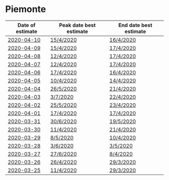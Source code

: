 # Piemonte

|Date of estimate|Peak date best estimate|End date best estimate|
|----|----|----|
|[2020-04-10](2020-04-10/README.md)|[15/4/2020](2020-04-10/COVID-19_piemonte_j11_2020-04-10.md)|[16/4/2020](2020-04-10/COVID-19_piemonte_j13_2020-04-10.md)|
|[2020-04-09](2020-04-09/README.md)|[15/4/2020](2020-04-09/COVID-19_piemonte_j11_2020-04-09.md)|[17/4/2020](2020-04-09/COVID-19_piemonte_j11_2020-04-09.md)|
|[2020-04-08](2020-04-08/README.md)|[12/4/2020](2020-04-08/COVID-19_piemonte_j11_2020-04-08.md)|[17/4/2020](2020-04-08/COVID-19_piemonte_j11_2020-04-08.md)|
|[2020-04-07](2020-04-07/README.md)|[12/4/2020](2020-04-07/COVID-19_piemonte_j11_2020-04-07.md)|[17/4/2020](2020-04-07/COVID-19_piemonte_j11_2020-04-07.md)|
|[2020-04-06](2020-04-06/README.md)|[17/4/2020](2020-04-06/COVID-19_piemonte_j11_2020-04-06.md)|[16/4/2020](2020-04-06/COVID-19_piemonte_j11_2020-04-06.md)|
|[2020-04-05](2020-04-05/README.md)|[10/4/2020](2020-04-05/COVID-19_piemonte_j11_2020-04-05.md)|[14/4/2020](2020-04-05/COVID-19_piemonte_j11_2020-04-05.md)|
|[2020-04-04](2020-04-04/README.md)|[26/5/2020](2020-04-04/COVID-19_piemonte_j12_2020-04-04.md)|[21/4/2020](2020-04-04/COVID-19_piemonte_j9_2020-04-04.md)|
|[2020-04-03](2020-04-03/README.md)|[3/7/2020](2020-04-03/COVID-19_piemonte_j11_2020-04-03.md)|[22/4/2020](2020-04-03/COVID-19_piemonte_j9_2020-04-03.md)|
|[2020-04-02](2020-04-02/README.md)|[25/5/2020](2020-04-02/COVID-19_piemonte_j11_2020-04-02.md)|[23/4/2020](2020-04-02/COVID-19_piemonte_j9_2020-04-02.md)|
|[2020-04-01](2020-04-01/README.md)|[17/4/2020](2020-04-01/COVID-19_piemonte_j9_2020-04-01.md)|[17/4/2020](2020-04-01/COVID-19_piemonte_j9_2020-04-01.md)|
|[2020-03-31](2020-03-31/README.md)|[30/6/2020](2020-03-31/COVID-19_piemonte_j7_2020-03-31.md)|[19/5/2020](2020-03-31/COVID-19_piemonte_j8_2020-03-31.md)|
|[2020-03-30](2020-03-30/README.md)|[11/4/2020](2020-03-30/COVID-19_piemonte_j8_2020-03-30.md)|[21/4/2020](2020-03-30/COVID-19_piemonte_j8_2020-03-30.md)|
|[2020-03-29](2020-03-29/README.md)|[8/5/2020](2020-03-29/COVID-19_piemonte_j9_2020-03-29.md)|[10/4/2020](2020-03-29/COVID-19_piemonte_j8_2020-03-29.md)|
|[2020-03-28](2020-03-28/README.md)|[3/6/2020](2020-03-28/COVID-19_piemonte_j8_2020-03-28.md)|[3/5/2020](2020-03-28/COVID-19_piemonte_j7_2020-03-28.md)|
|[2020-03-27](2020-03-27/README.md)|[27/6/2020](2020-03-27/COVID-19_piemonte_j7_2020-03-27.md)|[8/4/2020](2020-03-27/COVID-19_piemonte_j7_2020-03-27.md)|
|[2020-03-26](2020-03-26/README.md)|[26/4/2020](2020-03-26/COVID-19_piemonte_j7_2020-03-26.md)|[29/3/2020](2020-03-26/COVID-19_piemonte_j9_2020-03-26.md)|
|[2020-03-25](2020-03-25/README.md)|[11/4/2020](2020-03-25/COVID-19_piemonte_j7_2020-03-25.md)|[29/3/2020](2020-03-25/COVID-19_piemonte_j8_2020-03-25.md)|
